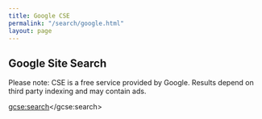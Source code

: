```yaml
---
title: Google CSE
permalink: "/search/google.html"
layout: page
---
```


## Google Site Search

<div class="alert alert-primary" role="alert">
  Please note: CSE is a free service provided by Google. Results depend on third party indexing and may contain ads.
</div>

<script>
  (function() {
    var cx = '{{ site.google-cse-id }}';
    var gcse = document.createElement('script');
    gcse.type = 'text/javascript';
    gcse.async = true;
    gcse.src = 'https://cse.google.com/cse.js?cx=' + cx;
    var s = document.getElementsByTagName('script')[0];
    s.parentNode.insertBefore(gcse, s);
  })();
</script>
<gcse:search></gcse:search>
